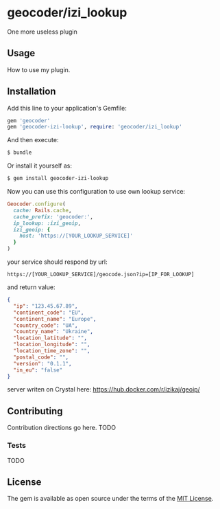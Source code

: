 # geocoder/izi_lookup
One more useless plugin

## Usage
How to use my plugin.

## Installation
Add this line to your application's Gemfile:

```ruby
gem 'geocoder'
gem 'geocoder-izi-lookup', require: 'geocoder/izi_lookup'
```

And then execute:
```bash
$ bundle
```

Or install it yourself as:
```bash
$ gem install geocoder-izi-lookup
```

Now you can use this configuration to use own lookup service:
```ruby
Geocoder.configure(
  cache: Rails.cache,
  cache_prefix: 'geocoder:',
  ip_lookup: :izi_geoip,
  izi_geoip: {
    host: 'https://[YOUR_LOOKUP_SERVICE]'
  }
)
```

your service should respond by url:
```
https://[YOUR_LOOKUP_SERVICE]/geocode.json?ip=[IP_FOR_LOOKUP]
```
and return value:
```json
{
  "ip": "123.45.67.89",
  "continent_code": "EU",
  "continent_name": "Europe",
  "country_code": "UA",
  "country_name": "Ukraine",
  "location_latitude": "",
  "location_longitude": "",
  "location_time_zone": "",
  "postal_code": "",
  "version": "0.1.1",
  "in_eu": "false"
}
```

server writen on Crystal here:
https://hub.docker.com/r/izikaj/geoip/

## Contributing
Contribution directions go here.
TODO
### Tests
TODO

## License
The gem is available as open source under the terms of the [MIT License](http://opensource.org/licenses/MIT).
